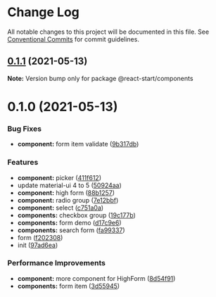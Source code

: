 # Change Log

All notable changes to this project will be documented in this file.
See [Conventional Commits](https://conventionalcommits.org) for commit guidelines.

## [0.1.1](https://github.com/zxeryu/react-start/compare/@react-start/components@0.1.0...@react-start/components@0.1.1) (2021-05-13)

**Note:** Version bump only for package @react-start/components

# 0.1.0 (2021-05-13)

### Bug Fixes

- **component:** form item validate ([9b317db](https://github.com/zxeryu/react-start/commit/9b317db73f7f12a4e692edcb0529ee80c12dafc5))

### Features

- **component:** picker ([411f612](https://github.com/zxeryu/react-start/commit/411f6123e7e5d8b0a2472d48b2a239d215a8e35b))
- update material-ui 4 to 5 ([50924aa](https://github.com/zxeryu/react-start/commit/50924aa029277317bf8da0e25bbc8595bda51f84))
- **component:** high form ([88b1257](https://github.com/zxeryu/react-start/commit/88b1257f49dc05f9eee9b72cc08afc5b60d60de1))
- **component:** radio group ([7e12bbf](https://github.com/zxeryu/react-start/commit/7e12bbfa0fffb6f7c009036cd6742c675bf56835))
- **component:** select ([c751a0a](https://github.com/zxeryu/react-start/commit/c751a0ae62696a3f58437183b003a778e57112f9))
- **components:** checkbox group ([19c177b](https://github.com/zxeryu/react-start/commit/19c177b488caa7bb3f3429738a6194c09a915335))
- **components:** form demo ([d17c9e6](https://github.com/zxeryu/react-start/commit/d17c9e65749c2274645464666a3556637a4c8e93))
- **components:** search form ([fa99337](https://github.com/zxeryu/react-start/commit/fa993377077f0781ecaae91f1d892b5e739c0021))
- form ([f202308](https://github.com/zxeryu/react-start/commit/f202308c94e9378c484f7e48f3f988088f27ec7c))
- init ([97ad6ea](https://github.com/zxeryu/react-start/commit/97ad6eaff6d2b6fe937cfb4914c443ab06480843))

### Performance Improvements

- **component:** more component for HighForm ([8d54f91](https://github.com/zxeryu/react-start/commit/8d54f91a4db331086db593d26facf78f035b7934))
- **components:** form item ([3d55945](https://github.com/zxeryu/react-start/commit/3d559450ed79272b22b0d426dbf20533a165ecf4))
